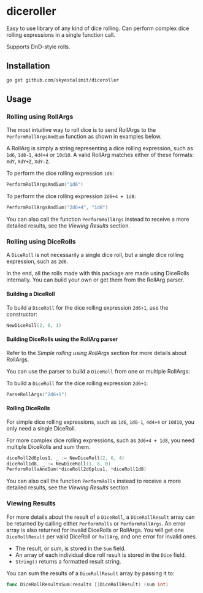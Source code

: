 # diceroller

Easy to use library of any kind of dice rolling. Can perform complex dice rolling expressions in a single function call.

Supports DnD-style rolls.

## Installation

```bash
go get github.com/skyestalimit/diceroller
```

## Usage

### Rolling using RollArgs

The most intuitive way to roll dice is to send RollArgs to the `PerformRollArgsAndSum` function as shown in examples below.

A RollArg is simply a string representing a dice rolling expression, such as `1d6`, `1d8-1`, `4d4+4` or `10d10`. A valid RollArg matches either of these formats: `XdY`, `XdY+Z`, `XdY-Z`.

To perform the dice rolling expression `1d6`:

```go
PerformRollArgsAndSum("1d6")
```

To perform the dice rolling expression `2d6+4 + 1d8`:

```go
PerformRollArgsAndSum("2d6+4", "1d8")
```

You can also call the function `PerformRollArgs` instead to receive a more detailed results, see the *Viewing Results* section.

### Rolling using DiceRolls

A `DiceRoll` is not necessarily a single dice roll, but a single dice rolling expression, such as `2d6`.

In the end, all the rolls made with this package are made using DiceRolls internally. You can build your own or get them from the RollArg parser.

#### Building a DiceRoll

To build a `DiceRoll` for the dice rolling expression `2d6+1`, use the constructor:

```go
NewDiceRoll(2, 6, 1)
```

#### Building DiceRolls using the RollArg parser

Refer to the *Simple rolling using RollArgs* section for more details about RollArgs.

You can use the parser to build a `DiceRoll` from one or multiple RollArgs:

To build a `DiceRoll` for the dice rolling expression `2d6+1`:

```go
ParseRollArgs("2d6+1")
```

#### Rolling DiceRolls

For simple dice rolling expressions, such as `1d6`, `1d8-1`, `4d4+4` or `10d10`, you only need a single DiceRoll.

For more complex dice rolling expressions, such as `2d6+4 + 1d8`, you need multiple DiceRolls and sum them.

```go
diceRoll2d6plus1, _ := NewDiceRoll(2, 6, 4)
diceRoll1d8, _ := NewDiceRoll(1, 8, 0)
PerformRollsAndSum(*diceRoll2d6plus1, *diceRoll1d8)
```

You can also call the function `PerformRolls` instead to receive a more detailed results, see the *Viewing Results* section.

### Viewing Results

For more details about the result of a `DiceRoll`, a `DiceRollResult` array can be returned by calling either `PerformRolls` or `PerformRollArgs`. An error array is also returned for invalid DiceRolls or RollArgs. You will get one `DiceRollResult` per valid DiceRoll or `RollArg`, and one error for invalid ones.

* The result, or sum, is stored in the `Sum` field.
* An array of each individual dice roll result is stored in the `Dice` field.
* `String()` returns a formatted result string.

You can sum the results of a `DiceRollResult` array by passing it to:

```go
func DiceRollResultsSum(results []DiceRollResult) (sum int)
```
